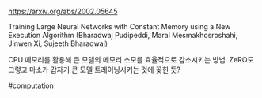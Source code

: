 https://arxiv.org/abs/2002.05645

Training Large Neural Networks with Constant Memory using a New Execution Algorithm (Bharadwaj Pudipeddi, Maral Mesmakhosroshahi, Jinwen Xi, Sujeeth Bharadwaj)

CPU 메모리를 활용해 큰 모델의 메모리 소모를 효율적으로 감소시키는 방법. ZeRO도 그렇고 마소가 갑자기 큰 모델 트레이닝시키는 것에 꽂힌 듯?

#computation 